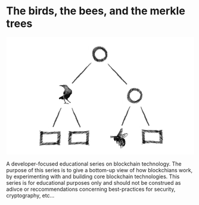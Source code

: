 # The birds, the bees, and the merkle trees

![bbmt-logo](img/bbmt-logo.png)

A developer-focused educational series on blockchain technology.
The purpose of this series is to give a bottom-up view of how blockchians
work, by experimenting with and building core blockchain technologies.
This series is for educational purposes only and should not be construed
as adivce or reccommendations concerning best-practices for security,
cryptography, etc...
